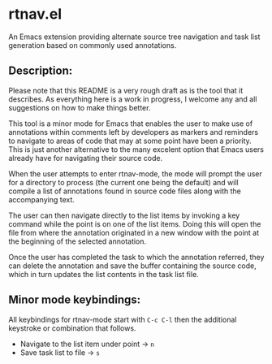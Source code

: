 # rtnav.el

An Emacs extension providing alternate source tree navigation and task list generation
based on commonly used annotations.

## Description:

Please note that this README is a very rough draft as is the tool that it
describes. As everything here is a work in progress, I welcome any and all
suggestions on how to make things better.


This tool is a minor mode for Emacs that enables the user to make use of
annotations within comments left by developers as markers and reminders to
navigate to areas of code that may at some point have been a priority. This is just
another alternative to the many excelent option that Emacs users already have for
navigating their source code.


When the user attempts to enter rtnav-mode, the mode will prompt the user for a
directory to process (the current one being the default) and will compile a list
of annotations found in source code files along with the accompanying text.


The user can then navigate directly to the list items by invoking a key command
while the point is on one of the list items. Doing this will open the file from
where the annotation originated in a new window with the point at the beginning
of the selected annotation.


Once the user has completed the task to which the annotation referred, they
can delete the annotation and save the buffer containing the source code, which
in turn updates the list contents in the task list file.

## Minor mode keybindings:

All keybindings for rtnav-mode start with `C-c C-l` then the additional keystroke
or combination that follows.

- Navigate to the list item under point -> `n`
- Save task list to file                -> `s`
